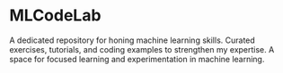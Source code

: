 # MLCodeLab
A dedicated repository for honing machine learning skills. Curated exercises, tutorials, and coding examples to strengthen my expertise. A space for focused learning and experimentation in machine learning.
